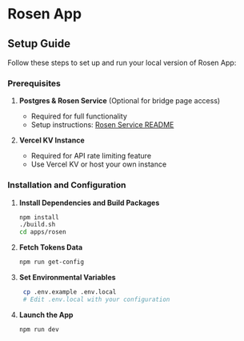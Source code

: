 # Rosen App

## Setup Guide

Follow these steps to set up and run your local version of Rosen App:

### Prerequisites

1. **Postgres & Rosen Service** (Optional for bridge page access)

   - Required for full functionality
   - Setup instructions: [Rosen Service README](../rosen-service/README.md)

2. **Vercel KV Instance**
   - Required for API rate limiting feature
   - Use Vercel KV or host your own instance

### Installation and Configuration

1. **Install Dependencies and Build Packages**

   ```bash
   npm install
   ./build.sh
   cd apps/rosen
   ```

2. **Fetch Tokens Data**
   ```bash
   npm run get-config
   ```
3. **Set Environmental Variables**
   ```bash
    cp .env.example .env.local
    # Edit .env.local with your configuration
   ```
4. **Launch the App**
   ```bash
   npm run dev
   ```
